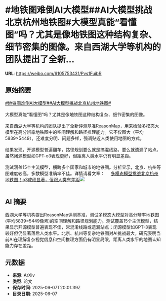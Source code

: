 # #地铁图难倒AI大模型##AI大模型挑战北京杭州地铁图#大模型真能“看懂图”吗？尤其是像地铁图这种结构复杂、细节密集的图像。来自西湖大学等机构的团队提出了全新...

**URL**: https://weibo.com/6105753431/Pvs1FuibR

## 原始摘要

<a href="https://m.weibo.cn/search?containerid=231522type%3D1%26t%3D10%26q%3D%23%E5%9C%B0%E9%93%81%E5%9B%BE%E9%9A%BE%E5%80%92AI%E5%A4%A7%E6%A8%A1%E5%9E%8B%23&amp;extparam=%23%E5%9C%B0%E9%93%81%E5%9B%BE%E9%9A%BE%E5%80%92AI%E5%A4%A7%E6%A8%A1%E5%9E%8B%23" data-hide=""><span class="surl-text">#地铁图难倒AI大模型#</span></a><a href="https://m.weibo.cn/search?containerid=231522type%3D1%26t%3D10%26q%3D%23AI%E5%A4%A7%E6%A8%A1%E5%9E%8B%E6%8C%91%E6%88%98%E5%8C%97%E4%BA%AC%E6%9D%AD%E5%B7%9E%E5%9C%B0%E9%93%81%E5%9B%BE%23&amp;extparam=%23AI%E5%A4%A7%E6%A8%A1%E5%9E%8B%E6%8C%91%E6%88%98%E5%8C%97%E4%BA%AC%E6%9D%AD%E5%B7%9E%E5%9C%B0%E9%93%81%E5%9B%BE%23" data-hide=""><span class="surl-text">#AI大模型挑战北京杭州地铁图#</span></a><br><br>大模型真能“看懂图”吗？尤其是像地铁图这种结构复杂、细节密集的图像。<br><br>来自西湖大学等机构的团队提出了全新评测基准ReasonMap，用来检验多模态大模型在高分辨率地铁图中的空间理解和路径推理能力。它不仅图大（平均5839×5449），还难度分明、问题多样，强调贴近人类使用地图的方式。<br><br>结果发现，开源模型普遍翻车，路径规划要么就是搞混线路，要么就遗漏了站点。虽然闭源模型如GPT-o3表现更好，但距离人类水平仍有明显差距。<br><br>测试涵盖15个主流模型，横跨多个国家和城市的地铁图。分析显示，北京、杭州等图难度较高，多数模型准确率不佳。详情请看文章： <a href="https://weibo.com/ttarticle/p/show?id=2309405174959034466686" data-hide=""><span class="url-icon"><img style="width: 1rem;height: 1rem" src="https://h5.sinaimg.cn/upload/2015/09/25/3/timeline_card_small_article_default.png" referrerpolicy="no-referrer"></span><span class="surl-text">多模态模型挑战北京杭州地铁图！o3成绩显著，但跟人类有差距</span></a><img style="" src="https://tvax3.sinaimg.cn/large/006Fd7o3ly1i26wvo1qofj30rs0fmadc.jpg" referrerpolicy="no-referrer"><br><br>

## AI 摘要

西湖大学等机构提出ReasonMap评测基准，测试多模态大模型对高分辨率地铁图(平均5839×5449像素)的空间理解和路径规划能力。测试覆盖15个主流模型，结果显示开源模型普遍表现不佳，常混淆线路或遗漏站点；闭源模型如GPT-3表现较好但仍显著落后人类水平。北京、杭州等复杂地铁图对AI挑战最大。研究表明当前AI在理解复杂视觉信息和空间推理方面仍有明显局限，距离人类水平的地图认知能力存在差距。

## 元数据

- **来源**: ArXiv
- **类型**: 论文
- **保存时间**: 2025-06-07T20:01:39Z
- **目录日期**: 2025-06-07
